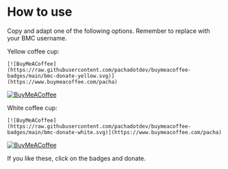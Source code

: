 # How to use

Copy and adapt one of the following options. Remember to replace with your BMC username.

Yellow coffee cup:

```
[![BuyMeACoffee](https://raw.githubusercontent.com/pachadotdev/buymeacoffee-badges/main/bmc-donate-yellow.svg)](https://www.buymeacoffee.com/pacha)
```

[![BuyMeACoffee](https://raw.githubusercontent.com/pachadotdev/buymeacoffee-badges/main/bmc-donate-yellow.svg)](https://www.buymeacoffee.com/pacha)

White coffee cup:

```
[![BuyMeACoffee](https://raw.githubusercontent.com/pachadotdev/buymeacoffee-badges/main/bmc-donate-white.svg)](https://www.buymeacoffee.com/pacha)
```

[![BuyMeACoffee](https://raw.githubusercontent.com/pachadotdev/buymeacoffee-badges/main/bmc-donate-white.svg)](https://www.buymeacoffee.com/pacha)

If you like these, click on the badges and donate.
